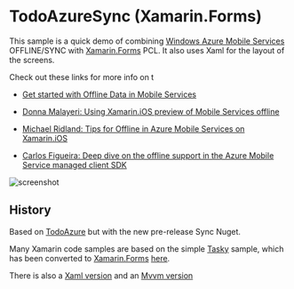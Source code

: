 TodoAzureSync (Xamarin.Forms)
=============

This sample is a quick demo of combining [Windows Azure Mobile Services](http://windowsazure.com) OFFLINE/SYNC with [Xamarin.Forms](http://xamarin.com/forms) PCL. It also uses Xaml for the layout of the screens.

Check out these links for more info on t

* [Get started with Offline Data in Mobile Services](http://azure.microsoft.com/en-us/documentation/articles/mobile-services-xamarin-android-get-started-offline-data/)

* [Donna Malayeri: Using Xamarin.iOS preview of Mobile Services offline](http://blogs.msdn.com/b/azuremobile/archive/2014/05/13/using-the-preview-of-mobile-services-offline-in-xamarin-ios.aspx)

* [Michael Ridland: 
Tips for Offline in Azure Mobile Services on Xamarin.iOS](http://www.michaelridland.com/xamarin/tips-for-offline-in-azure-mobile-services-on-xamarin-ios/)

* [Carlos Figueira: Deep dive on the offline support in the Azure Mobile Service managed client SDK](http://blogs.msdn.com/b/carlosfigueira/archive/2014/04/07/deep-dive-on-the-offline-support-in-the-azure-mobile-service-managed-client-sdk.aspx)


![screenshot](https://raw.githubusercontent.com/conceptdev/xamarin-forms-samples/master/TodoAzureSync/Screenshots/AzureSync-iOS.png "iOS")


History
------

Based on [TodoAzure](https://github.com/conceptdev/xamarin-forms-samples/tree/master/TodoXaml) but with the new pre-release Sync Nuget.

Many Xamarin code samples are based on the simple [Tasky](https://github.com/xamarin/mobile-samples/tree/master/Tasky) sample, which has been converted to [Xamarin.Forms](http://xamarin.com/forms) [here](https://github.com/xamarin/xamarin-forms-samples/tree/master/Todo).

There is also a [Xaml version](https://github.com/conceptdev/xamarin-forms-samples/tree/master/TodoXaml) and an [Mvvm version](https://github.com/conceptdev/xamarin-forms-samples/tree/master/TodoMvvm)